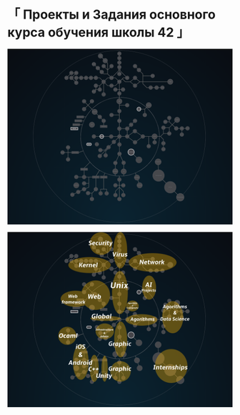 
# 「  Проекты и Задания основного курса обучения школы 42 」 #

![42 Shool](./Holy_Graph.png)

![42 Shool](./holy_graph_of_future_skills.png)

